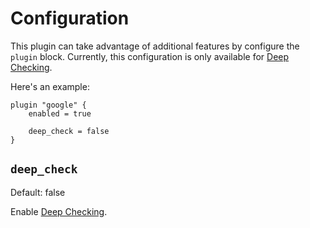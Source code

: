# Configuration

This plugin can take advantage of additional features by configure the `plugin` block. Currently, this configuration is only available for [Deep Checking](deep_checking.md).

Here's an example:

```hcl
plugin "google" {
    enabled = true

    deep_check = false
}
```

## `deep_check`

Default: false

Enable [Deep Checking](deep_checking.md).
